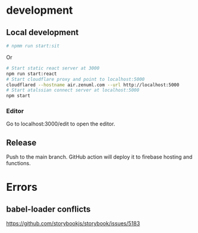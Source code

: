 # development

## Local development

```bash
# npmm run start:sit
```
Or
```bash
# Start static react server at 3000
npm run start:react
# Start cloudflare proxy and point to localhost:5000
cloudflared --hostname air.zenuml.com --url http://localhost:5000
# Start atalssian connect server at localhost:5000
npm start
```

### Editor

Go to localhost:3000/edit to open the editor.

## Release
Push to the main branch. GitHub action will deploy it to firebase hosting
and functions.

# Errors
## babel-loader conflicts

https://github.com/storybookjs/storybook/issues/5183

